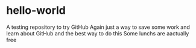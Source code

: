 # hello-world
A testing repository to try GitHub
Again just a way to save some work and learn about
GitHub and the best way to do this
Some lunchs are aactually free
